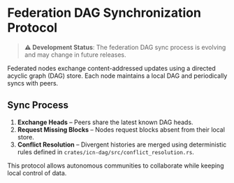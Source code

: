 # Federation DAG Synchronization Protocol

> **⚠️ Development Status**: The federation DAG sync process is evolving and may change in future releases.

Federated nodes exchange content-addressed updates using a directed acyclic graph (DAG) store. Each node maintains a local DAG and periodically syncs with peers.

## Sync Process

1. **Exchange Heads** – Peers share the latest known DAG heads.
2. **Request Missing Blocks** – Nodes request blocks absent from their local store.
3. **Conflict Resolution** – Divergent histories are merged using deterministic rules defined in `crates/icn-dag/src/conflict_resolution.rs`.

This protocol allows autonomous communities to collaborate while keeping local control of data.
